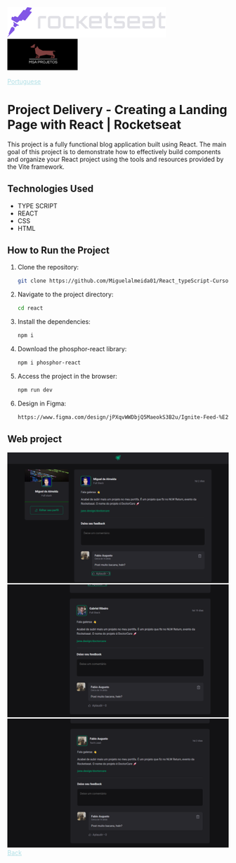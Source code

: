 <img src="img/rocketseat.svg" />

<img src="img/logohulk.png" style="width:9.975rem;text-align: right;"/>

<a href="Readme-pt.md" style="color:#B0E0E6;">Portuguese</a>

# Project Delivery - Creating a Landing Page with React | Rocketseat 

This project is a fully functional blog application built using React. The main goal of this project is to demonstrate how to effectively build components and organize your React project using the tools and resources provided by the Vite framework.

## Technologies Used 

- TYPE SCRIPT
- REACT 
- CSS 
- HTML 

## How to Run the Project 

1. Clone the repository: 

   ```bash 
   git clone https://github.com/Miguelalmeida01/React_typeScript-CursoRocketseat.git 
   ``` 
2. Navigate to the project directory: 

   ```bash 
   cd react 
   ``` 

3. Install the dependencies: 

   ```bash 
   npm i 
   ``` 

4. Download the phosphor-react library: 

   ```bash 
   npm i phosphor-react 
   ``` 

5. Access the project in the browser: 

   ```bash
   npm run dev 
   ``` 
6. Design in Figma:

   ```bash
   https://www.figma.com/design/jPXqvWWDbjQ5MaeokS3B2u/Ignite-Feed-%E2%80%A2-Projeto-React?node-id=1-35&t=OhaOaX4xUadrfAAr-0
   ``` 

 ## Web project 
 
 <img src="img/Captura1.png" /> 

 <img src="img/Captura2.png" /> 
 
 <img src="img/Captura3.png" /> 
 
 
<a href="https://github.com/Miguelalmeida01/typeScript-cursoIgnite?tab=readme-ov-file#entrega-de-projeto---criando-um-blog-com-angular--dio" style="color:#B0E0E6;" >
Back</a> 
